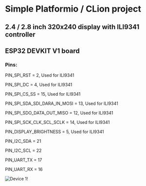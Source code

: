 <h1>Simple Platformio / CLion project</h1>
<h2>2.4 / 2.8 inch 320x240 display with ILI9341 controller</h2>
<h2>ESP32 DEVKIT V1 board</h2>
<h3>Pins:</h3>
<p>PIN_SPI_RST = 2, Used for ILI9341 </p>
<p>PIN_SPI_DC = 4, Used for ILI9341 </p>
<p>PIN_SPI_CS_SS = 15, Used for ILI9341</p>
<p>PIN_SPI_SDA_SDI_DARA_IN_MOSI = 13, Used for ILI9341</p>
<p>PIN_SPI_SDO_DATA_OUT_MISO = 12, Used for ILI9341</p>
<p>PIN_SPI_SCK_CLK_SCL_SCLK = 14, Used for ILI9341</p>
<p>PIN_DISPLAY_BRIGHTNESS = 5, Used for ILI9341</p>
<p>PIN_I2C_SDA = 21</p>
<p>PIN_I2C_SCL = 22</p>
<p>PIN_UART_TX = 17</p>
<p>PIN_UART_RX = 16</p>

![Device 1!](https://raw.githubusercontent.com/RomanKryvolapov/LoraMessengerESP32Client/main/ESP32.png "Device 1")

